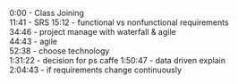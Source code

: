 0:00 - Class Joining   
11:41 - SRS 
15:12 - functional vs nonfunctional requirements    
34:46 - project manage with waterfall & agile   
44:43 - agile   
52:38 - choose technology   
1:31:22 - decision for ps caffe 
1:50:47 - data driven explain   
2:04:43 - if requirements change continuously   